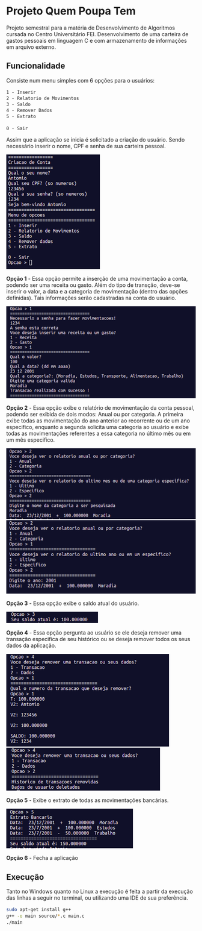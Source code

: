 # Projeto Quem Poupa Tem

Projeto semestral para a matéria de Desenvolvimento de Algoritmos cursada no Centro Universitário FEI. Desenvolvimento de uma carteira de gastos pessoais em linguagem C e com armazenamento de informações em arquivo externo.

## Funcionalidade

Consiste num menu simples com 6 opções para o usuários:

```
1 - Inserir
2 - Relatorio de Movimentos
3 - Saldo
4 - Remover Dados 
5 - Extrato 

0 - Sair 
```

Assim que a aplicação se inicia é solicitado a criação do usuário. Sendo necessário inserir o nome, CPF e senha de sua carteira pessoal.

![image](images/menu.png)


**Opção 1** - Essa opção permite a inserção de uma movimentação a conta, podendo ser uma receita ou gasto. Além do tipo de transção, deve-se inserir o valor, a data e a categoria de movimentação (dentro das opções definidas). Tais informações serão cadastradas na conta do usuário.

![image](images/opcao1.png)

**Opção 2** - Essa opção exibe o relatório de movimentação da conta pessoal, podendo ser exibida de dois modos: Anual ou por categoria. A primeira exibe todas as movimentação do ano anterior ao recorrente ou de um ano especifico, enquanto a segunda solicita uma categoria ao usuário e exibe todas as movimentações referentes a essa categoria no último mês ou em um mês especifico. 

![image](images/opcao2.png)
![image](images/opcao2_1.png)

**Opção 3** - Essa opção exibe o saldo atual do usuário.

![image](images/opcao3.png)

**Opção 4** - Essa opção pergunta ao usuário se ele deseja remover uma transação especifica de seu histórico ou se deseja remover todos os seus dados da aplicação.

![image](images/opcao4.png)
![image](images/opcao4_1.png)

**Opção 5** - Exibe o extrato de todas as movimentações bancárias.

![image](images/opcao5.png)

**Opção 6** - Fecha a aplicação

## Execução

Tanto no Windows quanto no Linux a execução é feita a partir da execução das linhas a seguir no terminal, ou utilizando uma IDE de sua preferência. 

```bash
sudo apt-get install g++
g++ -o main source/*.c main.c
./main
```